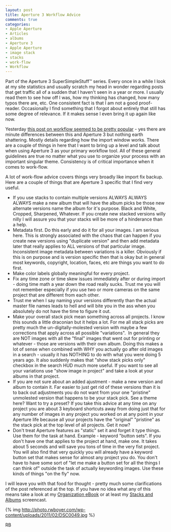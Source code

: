 ```yaml
---
layout: post
title: Aperture 3 Workflow Advice
comments: true
categories:
- Apple Aperture
- Articles
- albums
- Aperture 3
- Apple Aperture
- image stack
- stacks
- work-flow
- Workflow
---
```

Part of the Aperture 3 SuperSimpleStuff™ series.
Every once in a while I look at my site statistics and usually scratch my head in wonder regarding posts that get traffic all of a sudden that I haven't seen in a year or more. I usually read them to see how off I was, how my thinking has changed, how many typos there are, etc. One consistent fact is that I am not a good proof-reader. Occasionally I find something that I forgot about entirely that still has some degree of relevance. If it makes sense I even bring it up again like now.

Yesterday <a href="http://photo.rwboyer.com/2008/10/28/aperture-2-quick-tip-workflow-recipie/">this post on workflow seemed to be pretty popular</a> - yes there are minute differences between this and Aperture 3 but nothing earth shattering. Mostly details regarding how the import window works. There are a couple of things in here that I want to bring up a level and talk about when using Aperture 3 as your primary workflow tool. All of these general guidelines are true no matter what you use to organize your process with an important singular theme. Consistency is of critical importance when it comes to work-flow.

A lot of work-flow advice covers things very broadly like import fix backup. Here are a couple of things that are Aperture 3 specific that I find very useful.
<ul>
	<li>If you use stacks to contain multiple versions ALWAYS ALWAYS ALWAYS make a new album that will have the album picks be those new alternate versions name the album for it's purpose. Black and White, Cropped, Sharpened, Whatever. If you create new stacked versions willy nilly I will assure you that your stacks will be more of a hinderance than a help.</li>
	<li>Metadata first. Do this early and do it for all your images. I am serious here. This is strongly associated with the chaos that can happen if you create new versions using "duplicate version" and then add metadata later that really applies to ALL versions of that particular image. Inconsistent image metadata between variations is a killer. Obviously if this is on purpose and is version specific then that is okay but in general most keywords, copyright, location, faces, etc are things you want to do first.</li>
	<li>Make color labels globally meaningful for every project.</li>
	<li>Fix any time zone or time skew issues immediately after or during import - doing time math a year down the road really sucks. Trust me you will not remember especially if you use two or more cameras on the same project that are different from each other.</li>
	<li>Trust me when I say naming your versions differently than the actual master file names leads to hell and will bite you in the ass when you absolutely do not have the time to figure it out.</li>
	<li>Make your overall stack pick mean something across all projects. I know this sounds a little draconian but it helps a lot. For me all stack picks are pretty much the un-digitally-molested version with maybe a few corrections that apply across all possible "variations".  In general they are NOT images with all the "final" images that went out for printing or whatever - those are versions with their own album. Doing this makes a lot of sense when combined with WHY you actually go after old images in a search - usually it has NOTHING to do with what you were doing 5 years ago. It also suddenly makes that "show stack picks only" checkbox in the search HUD much more useful. If you want to see all your variations use "show image in project" and take a look at your albums in that project.</li>
	<li>If you are not sure about an added ajustment - make a new version and album to contain it. Far easier to just get rid of these versions than it is to back out adjustments you do not want from your one "pristine" unmolested version that happens to be your stack pick. See a theme here? Want to try a preset? If you take this advice at any time on any project you are about 3 keyboard shortcuts away from doing just that for any number of images in any project you worked on at any point in your Aperture life because all your projects have the "original" "pristine" as the stack pick at the top level of all projects. Get it now?</li>
	<li>Don't treat Aperture features as "static" set it and forget it type things. Use them for the task at hand. Example - keyword "button sets". If you don't have one that applies to the project at hand, make one. It takes about 5 seconds and will save you tons of time in the very fist project. You will also find that very quickly you will already have a keyword button set that makes sense for almost any project you do. You don't have to have some sort of "let me make a button set for all the things I can think of" outside the task of actually keywording images. Use these kinds of things "on the fly" now.</li>
</ul>
I will leave you with that food for thought - pretty much some clarifications of the post referenced at the top. If you have no idea what any of this means take a look at my <a href="http://photo.rwboyer.com/2010/08/15/aperture-organization/">Organization eBook</a> or at least my <a href="http://photo.rwboyer.com/2010/08/25/aperture-3-stacks-and-albums/">Stacks and Albums</a> screencast.

{% img http://photo.rwboyer.com/wp-content/uploads/2011/02/DSC0049.jpg %}

RB